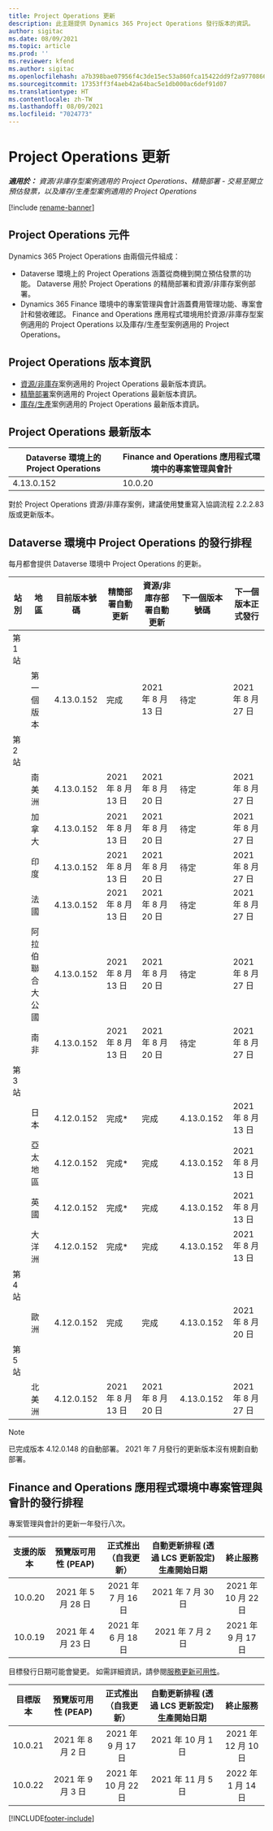 ```yaml
---
title: Project Operations 更新
description: 此主題提供 Dynamics 365 Project Operations 發行版本的資訊。
author: sigitac
ms.date: 08/09/2021
ms.topic: article
ms.prod: ''
ms.reviewer: kfend
ms.author: sigitac
ms.openlocfilehash: a7b398bae07956f4c3de15ec53a860fca15422dd9f2a977086669ebf2fcdb240
ms.sourcegitcommit: 17353ff3f4aeb42a64bac5e1db000ac6def91d07
ms.translationtype: HT
ms.contentlocale: zh-TW
ms.lasthandoff: 08/09/2021
ms.locfileid: "7024773"
---
```

# <a name="project-operations-updates"></a>Project Operations 更新

_**適用於：** 資源/非庫存型案例適用的 Project Operations、精簡部署 - 交易至開立預估發票，以及庫存/生產型案例適用的 Project Operations_

[!include [rename-banner](~/includes/cc-data-platform-banner.md)]

## <a name="project-operations-components"></a>Project Operations 元件

Dynamics 365 Project Operations 由兩個元件組成：

- Dataverse 環境上的 Project Operations 涵蓋從商機到開立預估發票的功能。 Dataverse 用於 Project Operations 的精簡部署和資源/非庫存案例部署。
- Dynamics 365 Finance 環境中的專案管理與會計涵蓋費用管理功能、專案會計和營收確認。 Finance and Operations 應用程式環境用於資源/非庫存型案例適用的 Project Operations 以及庫存/生產型案例適用的 Project Operations。

## <a name="project-operations-release-notes"></a>Project Operations 版本資訊
- [資源/非庫存](whats-new-july-2021-resource-based.md)案例適用的 Project Operations 最新版本資訊。
- [精簡部署](../pro/whats-new/whats-new-july-2021-lite.md)案例適用的 Project Operations 最新版本資訊。
- [庫存/生產](../prod-pma/whats-new/whats-new-jul-2021-stocked.md)案例適用的 Project Operations 最新版本資訊。

## <a name="project-operations-latest-version"></a>Project Operations 最新版本

| Dataverse 環境上的 Project Operations | Finance and Operations 應用程式環境中的專案管理與會計 | 
| --- | --- |
| 4.13.0.152 | 10.0.20 |

對於 Project Operations 資源/非庫存案例，建議使用雙重寫入協調流程 2.2.2.83 版或更新版本。

## <a name="release-schedule-for-project-operations-on-dataverse-environment"></a>Dataverse 環境中 Project Operations 的發行排程

每月都會提供 Dataverse 環境中 Project Operations 的更新。 

| 站別 | 地區 | 目前版本號碼 | 精簡部署自動更新 | 資源/非庫存部署自動更新 | 下一個版本號碼 | 下一個版本正式發行 |
|-----------|-----------------------|-----------------|--------------------|---------------------|---------------------|---------------------|
| 第 1 站 |   &nbsp;              |    &nbsp;       | &nbsp;             |      &nbsp;         |      &nbsp;         |      &nbsp;         |
|   &nbsp;  | 第一個版本         |  4.13.0.152     | 完成           | 2021 年 8 月 13 日     | 待定                 | 2021 年 8 月 27 日     |
| 第 2 站 |   &nbsp;              |    &nbsp;       | &nbsp;             |      &nbsp;         |      &nbsp;         |      &nbsp;         |
|   &nbsp;  | 南美洲         |  4.13.0.152     | 2021 年 8 月 13 日    | 2021 年 8 月 20 日     | 待定                 | 2021 年 8 月 27 日     |
|    &nbsp; | 加拿大                |  4.13.0.152     | 2021 年 8 月 13 日    | 2021 年 8 月 20 日     | 待定                 | 2021 年 8 月 27 日     |
|   &nbsp;  | 印度                 |  4.13.0.152     | 2021 年 8 月 13 日    | 2021 年 8 月 20 日     | 待定                 | 2021 年 8 月 27 日     |
|   &nbsp;  | 法國                |  4.13.0.152     | 2021 年 8 月 13 日    | 2021 年 8 月 20 日     | 待定                 | 2021 年 8 月 27 日     |
|   &nbsp;  | 阿拉伯聯合大公國  |  4.13.0.152     | 2021 年 8 月 13 日    | 2021 年 8 月 20 日     | 待定                 | 2021 年 8 月 27 日     |
|   &nbsp;  | 南非          |  4.13.0.152     | 2021 年 8 月 13 日    | 2021 年 8 月 20 日     | 待定                 | 2021 年 8 月 27 日     |
| 第 3 站 |      &nbsp;           |     &nbsp;      |     &nbsp;         |      &nbsp;         |      &nbsp;         |      &nbsp;         |
|   &nbsp;  | 日本                 |  4.12.0.152     | 完成*          | 完成            | 4.13.0.152          | 2021 年 8 月 13 日     |
|   &nbsp;  | 亞太地區          |  4.12.0.152     | 完成*          | 完成            | 4.13.0.152          | 2021 年 8 月 13 日     |
|   &nbsp;  | 英國         |  4.12.0.152     | 完成*          | 完成            | 4.13.0.152          | 2021 年 8 月 13 日     |
|   &nbsp;  | 大洋洲               |  4.12.0.152     | 完成*          | 完成            | 4.13.0.152          | 2021 年 8 月 13 日     |
| 第 4 站 |     &nbsp;            |     &nbsp;      |     &nbsp;         |      &nbsp;         |      &nbsp;         |      &nbsp;         |
|   &nbsp;  | 歐洲                |  4.12.0.152     | 完成           | 完成            | 4.13.0.152          | 2021 年 8 月 20 日     |
| 第 5 站 |     &nbsp;            |     &nbsp;      |     &nbsp;         |      &nbsp;         |      &nbsp;         |      &nbsp;         |
|   &nbsp;  | 北美洲         |  4.12.0.152     | 2021 年 8 月 13 日    | 2021 年 8 月 20 日     | 4.13.0.152          | 2021 年 8 月 27 日     |


> [!NOTE]
> 已完成版本 4.12.0.148 的自動部署。 2021 年 7 月發行的更新版本沒有規劃自動部署。

## <a name="release-schedule-for-project-management-and-accounting-in-the-finance-and-operations-apps-environment"></a>Finance and Operations 應用程式環境中專案管理與會計的發行排程

專案管理與會計的更新一年發行八次。

|          支援的版本          | 預覽版可用性 (PEAP) | 正式推出（自我更新） | 自動更新排程 (透過 LCS 更新設定) 生產開始日期 |   終止服務   |
|:-------------------------:|:---------------------------:|:---------------------------------:|:--------------------------------------------------------------------:|:------------------:|
|          10.0.20          |         2021 年 5 月 28 日        |           2021 年 7 月 16 日           |                             2021 年 7 月 30 日                             |  2021 年 10 月 22 日  |
|          10.0.19          |        2021 年 4 月 23 日       |            2021 年 6 月 18 日           |                             2021 年 7 月 2 日                             | 2021 年 9 月 17 日 |



目標發行日期可能會變更。 如需詳細資訊，請參閱[服務更新可用性](/dynamics365/fin-ops-core/fin-ops/get-started/public-preview-releases?toc=%2fdynamics365%2ffinance%2ftoc.json)。

|          目標版本          | 預覽版可用性 (PEAP) | 正式推出（自我更新） | 自動更新排程 (透過 LCS 更新設定) 生產開始日期 |   終止服務   |
|:-------------------------:|:---------------------------:|:---------------------------------:|:--------------------------------------------------------------------:|:------------------:|
|          10.0.21          |         2021 年 8 月 2 日     |           2021 年 9 月 17 日      |                             2021 年 10 月 1 日                           |  2021 年 12 月 10 日  |
|          10.0.22          |      2021 年 9 月 3 日      |          2021 年 10 月 22 日         |                           2021 年 11 月 5 日                           |  2022 年 1 月 14 日  |

[!INCLUDE[footer-include](../includes/footer-banner.md)]
